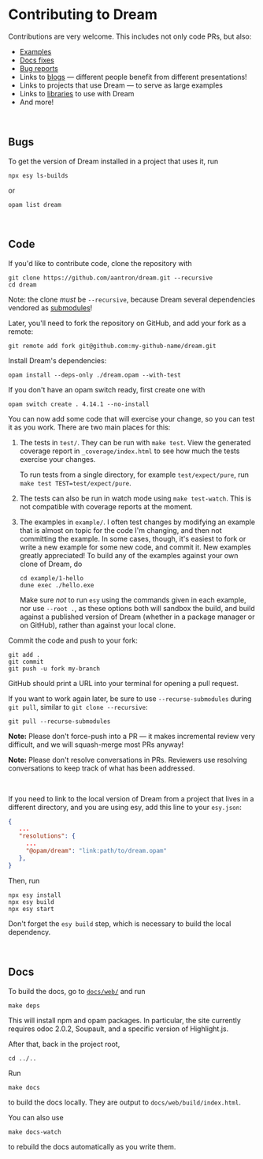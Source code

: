 # Contributing to Dream

Contributions are very welcome. This includes not only code PRs, but also:

- [Examples](https://github.com/aantron/dream/tree/master/example#readme)
- [Docs fixes](https://aantron.github.io/dream/)
- [Bug reports](https://github.com/aantron/dream/issues)
- Links to [blogs](https://github.com/aantron/dream#example-repositories)
  &mdash; different people benefit from different presentations!
- Links to projects that use Dream &mdash; to serve as large examples
- Links to [libraries](https://github.com/aantron/dream#recommended-projects)
  to use with Dream
- And more!

<br>

## Bugs

To get the version of Dream installed in a project that uses it, run

```
npx esy ls-builds
```

or

```
opam list dream
```

<br>

## Code

If you'd like to contribute code, clone the repository with

```
git clone https://github.com/aantron/dream.git --recursive
cd dream
```

Note: the clone *must* be `--recursive`, because Dream several dependencies
vendored as [submodules](https://github.com/aantron/dream/tree/master/src/vendor)!

Later, you'll need to fork the repository on GitHub, and add your fork as a
remote:

```
git remote add fork git@github.com:my-github-name/dream.git
```

Install Dream's dependencies:

```
opam install --deps-only ./dream.opam --with-test
```

If you don't have an opam switch ready, first create one with

```
opam switch create . 4.14.1 --no-install
```

You can now add some code that will exercise your change, so you can test it as
you work. There are two main places for this:

1. The tests in `test/`. They can be run with `make test`. View the generated
   coverage report in `_coverage/index.html` to see how much the tests exercise
   your changes.

   To run tests from a single directory, for example `test/expect/pure`, run
   `make test TEST=test/expect/pure`.

2. The tests can also be run in watch mode using `make test-watch`. This is not
   compatible with coverage reports at the moment.

3. The examples in `example/`. I often test changes by modifying an example that
   is almost on topic for the code I'm changing, and then not committing the
   example. In some cases, though, it's easiest to fork or write a new example
   for some new code, and commit it. New examples greatly appreciated! To build
   any of the examples against your own clone of Dream, do

   ```
   cd example/1-hello
   dune exec ./hello.exe
   ```

   Make sure *not* to run `esy` using the commands given in each example, nor
   use `--root .`, as these options both will sandbox the build, and build
   against a published version of Dream (whether in a package manager or on
   GitHub), rather than against your local clone.

Commit the code and push to your fork:

```
git add .
git commit
git push -u fork my-branch
```

GitHub should print a URL into your terminal for opening a pull request.

If you want to work again later, be sure to use `--recurse-submodules` during
`git pull`, similar to `git clone --recursive`:

```
git pull --recurse-submodules
```

**Note:** Please don't force-push into a PR &mdash; it makes incremental review
very difficult, and we will squash-merge most PRs anyway!

**Note:** Please don't resolve conversations in PRs. Reviewers use resolving
conversations to keep track of what has been addressed.

<br>

If you need to link to the local version of Dream from a project that lives in
a different directory, and you are using esy, add this line to your `esy.json`:

```json
{
   ...
   "resolutions": {
     ...
     "@opam/dream": "link:path/to/dream.opam"
   },
}
```

Then, run
```
npx esy install
npx esy build
npx esy start
```

Don't forget the `esy build` step, which is necessary to build the local
dependency.

<br>

## Docs

To build the docs, go to
[`docs/web/`](https://github.com/aantron/dream/tree/master/docs/web) and run

```
make deps
```

This will install npm and opam packages. In particular, the site currently
requires odoc 2.0.2, Soupault, and a specific version of Highlight.js.

After that, back in the project root,

```
cd ../..
```

Run

```
make docs
```

to build the docs locally. They are output to `docs/web/build/index.html`.

You can also use

```
make docs-watch
```

to rebuild the docs automatically as you write them.
